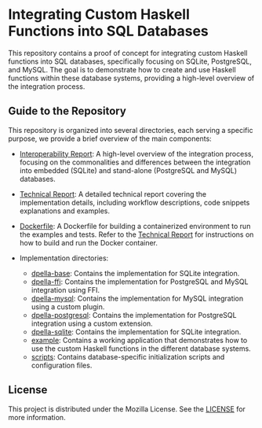 # Integrating Custom Haskell Functions into SQL Databases

This repository contains a proof of concept for integrating custom Haskell
functions into SQL databases, specifically focusing on SQLite, PostgreSQL, and
MySQL. The goal is to demonstrate how to create and use Haskell functions within
these database systems, providing a high-level overview of the integration
process.

## Guide to the Repository
This repository is organized into several directories, each serving a specific
purpose, we provide a brief overview of the main components:

- [Interoperability Report](doc/interoperability-report.md): A high-level
  overview of the integration process, focusing on the commonalities and
  differences between the integration into embedded (SQLite) and stand-alone
  (PostgreSQL and MySQL) databases.

- [Technical Report](doc/technical-report.md): A detailed technical report
  covering the implementation details, including workflow descriptions, code
  snippets explanations and examples.

- [Dockerfile](./Dockerfile): A Dockerfile for building a containerized
  environment to run the examples and tests. Refer to the [Technical
  Report](doc/technical-report.md) for instructions on how to build and run the
  Docker container.

- Implementation directories:
  - [dpella-base](./dpella-base): Contains the implementation for SQLite
    integration.
  - [dpella-ffi](./dpella-ffi): Contains the implementation for PostgreSQL and
    MySQL integration using FFI.
  - [dpella-mysql](./dpella-mysql): Contains the implementation for MySQL
    integration using a custom plugin.
  - [dpella-postgresql](./dpella-postgresql): Contains the implementation for
    PostgreSQL integration using a custom extension.
  - [dpella-sqlite](./dpella-sqlite): Contains the implementation for SQLite
    integration.
  - [example](./example): Contains a working application that demonstrates how to
    use the custom Haskell functions in the different database systems.
  - [scripts](./scripts): Contains database-specific initialization scripts and
    configuration files.

## License
This project is distributed under the Mozilla License. See the
[LICENSE](LICENSE) for more information.
